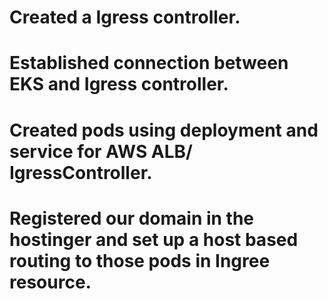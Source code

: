 # Created a Igress controller.
# Established connection between EKS and Igress controller.
# Created pods using deployment and service for AWS ALB/ IgressController.
# Registered our domain in the hostinger and set up a host based routing to those pods in Ingree resource.
